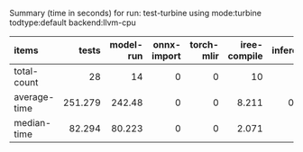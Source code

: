 Summary (time in seconds) for run: test-turbine using mode:turbine todtype:default backend:llvm-cpu

| items        |   tests |   model-run |   onnx-import |   torch-mlir |   iree-compile |   inference |
|:-------------|--------:|------------:|--------------:|-------------:|---------------:|------------:|
| total-count  |  28     |      14     |             0 |            0 |         10     |       9     |
| average-time | 251.279 |     242.48  |             0 |            0 |          8.211 |       0.588 |
| median-time  |  82.294 |      80.223 |             0 |            0 |          2.071 |       0     |
